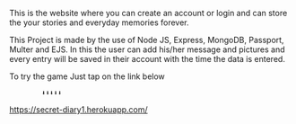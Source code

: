This is the website where you can create an account or login and can store the your stories and everyday memories forever.

This Project is made by the use of Node JS, Express, MongoDB, Passport, Multer and EJS. In this the user can add his/her message and pictures and every entry will be saved in their account with the time the data is entered.

To try the game Just tap on the link below

            ⬇⬇⬇⬇⬇
https://secret-diary1.herokuapp.com/
